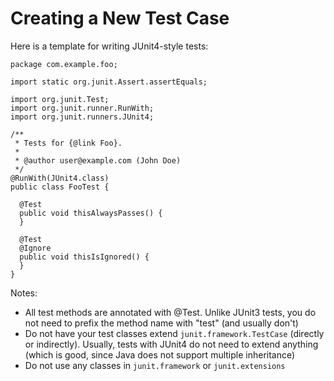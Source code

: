 # Creating a New Test Case

Here is a template for writing JUnit4-style tests:

    package com.example.foo;

    import static org.junit.Assert.assertEquals;

    import org.junit.Test;
    import org.junit.runner.RunWith;
    import org.junit.runners.JUnit4;

    /**
     * Tests for {@link Foo}.
     *
     * @author user@example.com (John Doe)
     */
    @RunWith(JUnit4.class)
    public class FooTest {

      @Test
      public void thisAlwaysPasses() {
      }

      @Test
      @Ignore
      public void thisIsIgnored() {
      }
    }


Notes:
* All test methods are annotated with @Test. Unlike JUnit3 tests, you do not need to prefix the method name with "test" (and usually don't)
* Do not have your test classes extend `junit.framework.TestCase` (directly or indirectly).
Usually, tests with JUnit4 do not need to extend anything (which is good, since Java does not support multiple inheritance)
* Do not use any classes in `junit.framework` or `junit.extensions`
